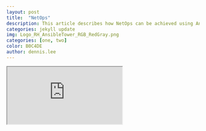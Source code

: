 ```yaml
---
layout: post
title:  "NetOps"
description: This article describes how NetOps can be achieved using Ansible Tower.  
categories: jekyll update
img: Logo_RH_AnsibleTower_RGB_RedGray.png
categories: [one, two]
color: B0C4DE
author: dennis.lee
---
```



<iframe src="https://drive.google.com/file/d/11U8llAzP6A_tbS8VOZ2YC-YTE4_MbpJx"></iframe>
